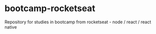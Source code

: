 # bootcamp-rocketseat
Repository for studies in bootcamp from rocketseat - node / react / react native
